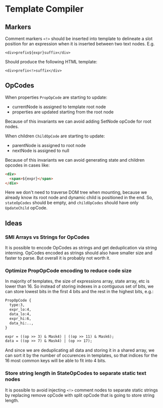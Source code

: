 # Template Compiler

## Markers

Comment markers `<!>` should be inserted into template to delineate a slot
position for an expression when it is inserted between two text nodes. E.g.

    <div>prefix${expr}suffix</div>

Should produce the following HTML template:

    <div>prefix<!>suffix</div>

## OpCodes

When properties `PropOpCode` are starting to update:

- currentNode is assigned to template root node
- properties are updated starting from the root node

Because of this invariants we can avoid adding SetNode opCode for root nodes.

When children `ChildOpCode` are starting to update:

- parentNode is assigned to root node
- nextNode is assigned to null

Because of this invariants we can avoid generating state and children opcodes
in cases like:

```html
<div>
  <span>${expr}</span>
</div>
```

Here we don't need to traverse DOM tree when mounting, because we already know
its root node and dynamic child is positioned in the end. So, `stateOpCodes`
should be empty, and `childOpCodes` should have only `UpdateChild` opCode.

## Ideas

### SMI Arrays vs Strings for OpCodes

It is possible to encode OpCodes as strings and get deduplication via string
interning. OpCodes encoded as strings should also have smaller size and faster
to parse. But overall it is probably not worth it.

### Optimize PropOpCode encoding to reduce code size

In majority of templates, the size of expressions array, state array, etc
is lower than 16. So instead of storing indexes in a contiguous set of bits,
we can store lowest bits in the first 4 bits and the rest in the highest
bits, e.g.:

```txt
PropOpCode {
  type:3,
  expr_lo:4,
  data_lo:4,
  expr_hi:6,
  data_hi:..,
}

expr = ((op >> 3) & Mask4) | ((op >> 11) & Mask6);
data = ((op >> 7) & Mask4) | (op >> 17);
```

And since we are deduplicating all data and storing it in a shared array,
we can sort it by the number of occurences in templates, so that indices for
the 16 most common keys will be able to fit into 4 bits.

### Store string length in StateOpCodes to separate static text nodes

It is possible to avoid injecting `<!>` comment nodes to separate static
strings by replacing remove opCode with split opCode that is going to store
string length.
